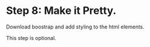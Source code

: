 Step 8: Make it Pretty.
===========================================

Download boostrap and add styling to the html elements.

This step is optional.
